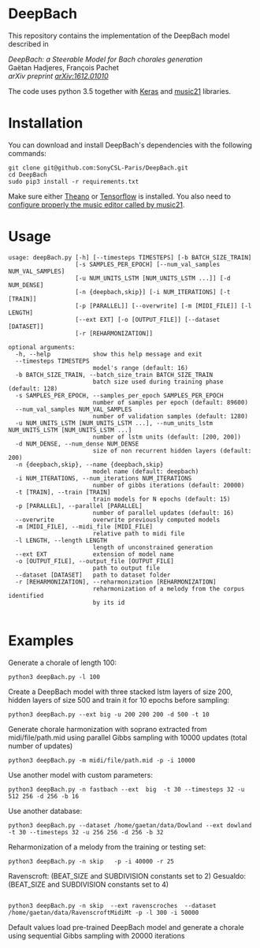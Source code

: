 # DeepBach
This repository contains the implementation of the DeepBach model described in 

*DeepBach: a Steerable Model for Bach chorales generation*<br/>
Gaëtan Hadjeres, François Pachet<br/>
*arXiv preprint [arXiv:1612.01010](https://arxiv.org/abs/1612.01010)*

The code uses python 3.5 together with [Keras](https://keras.io/) and [music21](http://web.mit.edu/music21/) libraries.

# Installation

You can download and install DeepBach's dependencies with the following commands:

```
git clone git@github.com:SonyCSL-Paris/DeepBach.git
cd DeepBach
sudo pip3 install -r requirements.txt
```

Make sure either  [Theano](<https://github.com/Theano/Theano>) or [Tensorflow](https://www.tensorflow.org/) is installed.
You also need to [configure properly the music editor called by music21](http://web.mit.edu/music21/doc/moduleReference/moduleEnvironment.html). 

# Usage

```
usage: deepBach.py [-h] [--timesteps TIMESTEPS] [-b BATCH_SIZE_TRAIN]
                   [-s SAMPLES_PER_EPOCH] [--num_val_samples NUM_VAL_SAMPLES]
                   [-u NUM_UNITS_LSTM [NUM_UNITS_LSTM ...]] [-d NUM_DENSE]
                   [-n {deepbach,skip}] [-i NUM_ITERATIONS] [-t [TRAIN]]
                   [-p [PARALLEL]] [--overwrite] [-m [MIDI_FILE]] [-l LENGTH]
                   [--ext EXT] [-o [OUTPUT_FILE]] [--dataset [DATASET]]
                   [-r [REHARMONIZATION]]

optional arguments:
  -h, --help            show this help message and exit
  --timesteps TIMESTEPS
                        model's range (default: 16)
  -b BATCH_SIZE_TRAIN, --batch_size_train BATCH_SIZE_TRAIN
                        batch size used during training phase (default: 128)
  -s SAMPLES_PER_EPOCH, --samples_per_epoch SAMPLES_PER_EPOCH
                        number of samples per epoch (default: 89600)
  --num_val_samples NUM_VAL_SAMPLES
                        number of validation samples (default: 1280)
  -u NUM_UNITS_LSTM [NUM_UNITS_LSTM ...], --num_units_lstm NUM_UNITS_LSTM [NUM_UNITS_LSTM ...]
                        number of lstm units (default: [200, 200])
  -d NUM_DENSE, --num_dense NUM_DENSE
                        size of non recurrent hidden layers (default: 200)
  -n {deepbach,skip}, --name {deepbach,skip}
                        model name (default: deepbach)
  -i NUM_ITERATIONS, --num_iterations NUM_ITERATIONS
                        number of gibbs iterations (default: 20000)
  -t [TRAIN], --train [TRAIN]
                        train models for N epochs (default: 15)
  -p [PARALLEL], --parallel [PARALLEL]
                        number of parallel updates (default: 16)
  --overwrite           overwrite previously computed models
  -m [MIDI_FILE], --midi_file [MIDI_FILE]
                        relative path to midi file
  -l LENGTH, --length LENGTH
                        length of unconstrained generation
  --ext EXT             extension of model name
  -o [OUTPUT_FILE], --output_file [OUTPUT_FILE]
                        path to output file
  --dataset [DATASET]   path to dataset folder
  -r [REHARMONIZATION], --reharmonization [REHARMONIZATION]
                        reharmonization of a melody from the corpus identified
                        by its id


```

# Examples
Generate a chorale of length 100:
```
python3 deepBach.py -l 100
```
Create a DeepBach model with three stacked lstm layers of size 200, hidden layers of size 500 and train it for 10 epochs before sampling:
```
python3 deepBach.py --ext big -u 200 200 200 -d 500 -t 10
```

Generate chorale harmonization with soprano extracted from midi/file/path.mid using parallel Gibbs sampling with 10000 updates (total number of updates)
```
python3 deepBach.py -m midi/file/path.mid -p -i 10000
```


Use another model with custom parameters:
```
python3 deepBach.py -n fastbach --ext  big  -t 30 --timesteps 32 -u 512 256 -d 256 -b 16
```

Use another database:
```
python3 deepBach.py --dataset /home/gaetan/data/Dowland --ext dowland -t 30 --timesteps 32 -u 256 256 -d 256 -b 32
```

Reharmonization of a melody from the training or testing set:
```
python3 deepBach.py -n skip   -p -i 40000 -r 25
```

Ravenscroft: (BEAT_SIZE and SUBDIVISION constants set to 2)
Gesualdo: (BEAT_SIZE and SUBDIVISION constants set to 4)
```

python3 deepBach.py -n skip  --ext ravenscroches  --dataset /home/gaetan/data/RavenscroftMidiMt -p -l 300 -i 50000

```



Default values load pre-trained DeepBach model and generate a chorale using sequential Gibbs sampling with 20000 iterations


